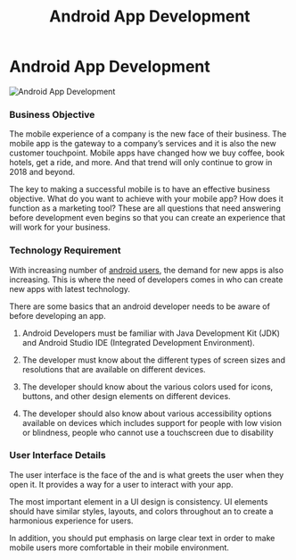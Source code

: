 ﻿---
layout: ../../../layouts/ServiceLayout.astro
title: "Android App Development"
faqtitle1: "What is Android App UI/UX Design?"
faqtext1: "Android App UI/UX Design involves creating user interfaces and experiences specifically tailored for Android applications. It encompasses designing intuitive and visually appealing interfaces that enhance user interaction and satisfaction on Android devices. UX design focuses on understanding user behavior and preferences to create seamless and enjoyable experiences, while UI design focuses on the visual aspects of the interface, including layout, typography, colors, and interactive elements."

faqtitle2: "Why is Android App UI/UX Design important?"
faqtext2: "Effective Android App UI/UX Design is crucial for the success of mobile applications. It helps improve user engagement, retention, and overall satisfaction with the app. Well-designed interfaces enhance usability, make navigation intuitive, and contribute to a positive user experience, leading to higher app ratings, increased downloads, and user loyalty."

faqtitle3: "What are some key principles of Android App UI/UX Design?"
faqtext3: "Some important principles of Android App UI/UX Design include:
1. Consistency: Maintain consistency in design elements, layout, and navigation throughout the app.
2. Simplicity: Keep the interface simple and clutter-free to minimize cognitive load and enhance usability.
3. Accessibility: Ensure that the app is accessible to users with disabilities by following accessibility guidelines and standards.
4. Feedback: Provide visual and interactive feedback to users for their actions to enhance user engagement and understanding.
5. Performance: Optimize app performance and responsiveness to deliver a smooth and seamless user experience."

---

# Android App Development

![Android App Development](/assets/img/service/app-development.png)

### Business Objective

The mobile experience of a company is the new face of their business. The mobile app is the gateway to a company’s services and it is also the new customer touchpoint. Mobile apps have changed how we buy coffee, book hotels, get a ride, and more. And that trend will only continue to grow in 2018 and beyond.

The key to making a successful mobile is to have an effective business objective. What do you want to achieve with your mobile app? How does it function as a marketing tool? These are all questions that need answering before development even begins so that you can create an experience that will work for your business.

### Technology Requirement

With increasing number of [android users](https://schoolwhiteboard.com/), the demand for new apps is also increasing. This is where the need of developers comes in who can create new apps with latest technology.

There are some basics that an android developer needs to be aware of before developing an app.

1. Android Developers must be familiar with Java Development Kit (JDK) and Android Studio IDE (Integrated Development Environment).

2. The developer must know about the different types of screen sizes and resolutions that are available on different devices.

3. The developer should know about the various colors used for icons, buttons, and other design elements on different devices.

4. The developer should also know about various accessibility options available on devices which includes support for people with low vision or blindness, people who cannot use a touchscreen due to disability

### User Interface Details

The user interface is the face of the and is what greets the user when they open it. It provides a way for a user to interact with your app.

The most important element in a UI design is consistency. UI elements should have similar styles, layouts, and colors throughout an to create a harmonious experience for users.

In addition, you should put emphasis on large clear text in order to make mobile users more comfortable in their mobile environment.

